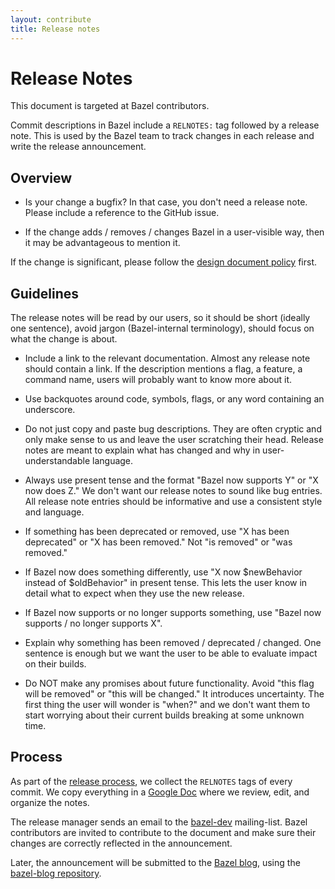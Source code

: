 ```yaml
---
layout: contribute
title: Release notes
---
```


# Release Notes

This document is targeted at Bazel contributors.

Commit descriptions in Bazel include a `RELNOTES:` tag followed by a release
note. This is used by the Bazel team to track changes in each release and write
the release announcement.


## Overview

* Is your change a bugfix? In that case, you don't need a release note. Please
  include a reference to the GitHub issue.

* If the change adds / removes / changes Bazel in a user-visible way, then it
  may be advantageous to mention it.

If the change is significant, please follow the [design document
policy](/designs/index.html) first.


## Guidelines

The release notes will be read by our users, so it should be short (ideally one
sentence), avoid jargon (Bazel-internal terminology), should focus on what the
change is about.

* Include a link to the relevant documentation. Almost any release note should
  contain a link. If the description mentions a flag, a feature, a command name,
  users will probably want to know more about it.

* Use backquotes around code, symbols, flags, or any word containing an
  underscore.

* Do not just copy and paste bug descriptions. They are often cryptic and only
  make sense to us and leave the user scratching their head. Release notes are
  meant to explain what has changed and why in user-understandable language.

* Always use present tense and the format "Bazel now supports Y" or "X now does
  Z." We don't want our release notes to sound like bug entries. All release
  note entries should be informative and use a consistent style and language.

* If something has been deprecated or removed, use "X has been deprecated" or "X
  has been removed." Not "is removed" or "was removed."

* If Bazel now does something differently, use "X now $newBehavior instead of
  $oldBehavior" in present tense. This lets the user know in detail what to
  expect when they use the new release.

* If Bazel now supports or no longer supports something, use "Bazel now supports
  / no longer supports X".

* Explain why something has been removed / deprecated / changed. One sentence is
  enough but we want the user to be able to evaluate impact on their builds.

* Do NOT make any promises about future functionality. Avoid "this flag will be
  removed" or "this will be changed." It introduces uncertainty. The first thing
  the user will wonder is "when?" and we don't want them to start worrying about
  their current builds breaking at some unknown time.


## Process

As part of the [release
process](https://github.com/bazelbuild/continuous-integration/blob/master/docs/release-playbook.md),
we collect the `RELNOTES` tags of every commit. We copy everything in a [Google
Doc](https://docs.google.com/document/d/1wDvulLlj4NAlPZamdlEVFORks3YXJonCjyuQMUQEmB0/edit)
where we review, edit, and organize the notes.

The release manager sends an email to the
[bazel-dev](https://groups.google.com/forum/#!forum/bazel-dev) mailing-list.
Bazel contributors are invited to contribute to the document and make sure
their changes are correctly reflected in the announcement.

Later, the announcement will be submitted to the [Bazel
blog](https://blog.bazel.build/), using the [bazel-blog
repository](https://github.com/bazelbuild/bazel-blog/tree/master/_posts).
